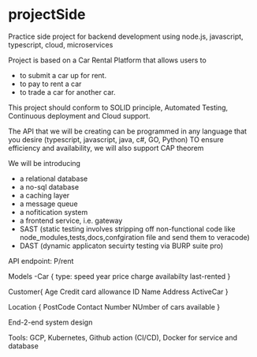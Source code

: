 # projectSide
Practice side project for backend development using node.js, javascript, typescript, cloud, microservices

Project is based on a Car Rental Platform that allows users to 
 - to submit a car up for rent. 
 - to pay to rent a car
 - to trade a car for another car.
 
This project should conform to SOLID principle, Automated Testing, Continuous deployment and Cloud support.

The API that we will be creating can be programmed in any language that you desire (typescript, javascript, java, c#, GO, Python)
TO ensure efficiency and availability, we will also support CAP theorem

We will be introducing 
 - a relational database
 - a no-sql database
 - a caching layer
 - a message queue
 - a nofitication system
 - a frontend service, i.e. gateway
 - SAST (static testing involves stripping off non-functional code like node_modules,tests,docs,confgiration file and send them to veracode)
 - DAST (dynamic applicaton secuirty testing via BURP suite pro)

API endpoint: 
P/rent

Models
  -Car {
   type:
   speed
   year
   price charge
   availabilty
   last-rented
  }
  
  Customer{
   Age
   Credit card allowance
   ID
   Name
   Address
   ActiveCar
  }
  
  Location
  {
   PostCode
   Contact Number
   NUmber of cars available
  }
  

  
End-2-end system design

Tools: GCP, Kubernetes, Github action (CI/CD), Docker for service and database
